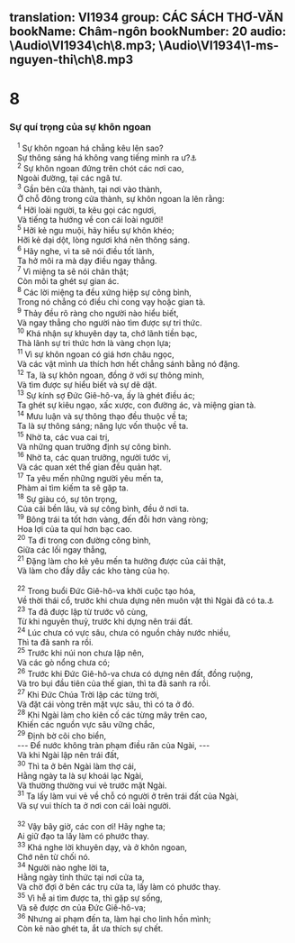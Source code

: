 translation: VI1934
group: CÁC SÁCH THƠ-VĂN
bookName: Châm-ngôn 
bookNumber: 20
audio: \Audio\VI1934\ch\8.mp3; \Audio\VI1934\1-ms-nguyen-thi\ch\8.mp3
-------

<div class="title"><h1>8</h1><h3>Sự quí trọng của sự khôn ngoan</h3></div>
<span class="verse ch_8_1"> <sup>1</sup> Sự khôn ngoan há chẳng kêu lên sao? <br/> Sự thông sáng há không vang tiếng mình ra ư?<a data-toggle="tooltip" data-placement="bottom" title="Ch 1:20-21">⚓</a><br/></span>
<span class="verse ch_8_2"> <sup>2</sup> Sự khôn ngoan đứng trên chót các nơi cao, <br/> Ngoài đường, tại các ngã tư. <br/></span>
<span class="verse ch_8_3"> <sup>3</sup> Gần bên cửa thành, tại nơi vào thành, <br/> Ở chỗ đông trong cửa thành, sự khôn ngoan la lên rằng: <br/></span>
<span class="verse ch_8_4"> <sup>4</sup> Hỡi loài người, ta kêu gọi các ngươi, <br/> Và tiếng ta hướng về con cái loài người! <br/></span>
<span class="verse ch_8_5"> <sup>5</sup> Hỡi kẻ ngu muội, hãy hiểu sự khôn khéo; <br/> Hỡi kẻ dại dột, lòng ngươi khá nên thông sáng. <br/></span>
<span class="verse ch_8_6"> <sup>6</sup> Hãy nghe, vì ta sẽ nói điều tốt lành, <br/> Ta hở môi ra mà dạy điều ngay thẳng. <br/></span>
<span class="verse ch_8_7"> <sup>7</sup> Vì miệng ta sẽ nói chân thật; <br/> Còn môi ta ghét sự gian ác. <br/></span>
<span class="verse ch_8_8"> <sup>8</sup> Các lời miệng ta đều xứng hiệp sự công bình, <br/> Trong nó chẳng có điều chi cong vạy hoặc gian tà. <br/></span>
<span class="verse ch_8_9"> <sup>9</sup> Thảy đều rõ ràng cho người nào hiểu biết, <br/> Và ngay thẳng cho người nào tìm được sự tri thức. <br/></span>
<span class="verse ch_8_10"> <sup>10</sup> Khá nhận sự khuyên dạy ta, chớ lãnh tiền bạc, <br/> Thà lãnh sự tri thức hơn là vàng chọn lựa; <br/></span>
<span class="verse ch_8_11"> <sup>11</sup> Vì sự khôn ngoan có giá hơn châu ngọc, <br/> Và các vật mình ưa thích hơn hết chẳng sánh bằng nó đặng. <br/></span>
<span class="verse ch_8_12"> <sup>12</sup> Ta, là sự khôn ngoan, đồng ở với sự thông minh, <br/> Và tìm được sự hiểu biết và sự dẽ dặt. <br/></span>
<span class="verse ch_8_13"> <sup>13</sup> Sự kính sợ Đức Giê-hô-va, ấy là ghét điều ác; <br/> Ta ghét sự kiêu ngạo, xấc xược, con đường ác, và miệng gian tà. <br/></span>
<span class="verse ch_8_14"> <sup>14</sup> Mưu luận và sự thông thạo đều thuộc về ta; <br/> Ta là sự thông sáng; năng lực vốn thuộc về ta. <br/></span>
<span class="verse ch_8_15"> <sup>15</sup> Nhờ ta, các vua cai trị, <br/> Và những quan trưởng định sự công bình. <br/></span>
<span class="verse ch_8_16"> <sup>16</sup> Nhờ ta, các quan trưởng, người tước vị, <br/> Và các quan xét thế gian đều quản hạt. <br/></span>
<span class="verse ch_8_17"> <sup>17</sup> Ta yêu mến những người yêu mến ta, <br/> Phàm ai tìm kiếm ta sẽ gặp ta. <br/></span>
<span class="verse ch_8_18"> <sup>18</sup> Sự giàu có, sự tôn trọng, <br/> Của cải bền lâu, và sự công bình, đều ở nơi ta. <br/></span>
<span class="verse ch_8_19"> <sup>19</sup> Bông trái ta tốt hơn vàng, đến đỗi hơn vàng ròng; <br/> Hoa lợi của ta quí hơn bạc cao. <br/></span>
<span class="verse ch_8_20"> <sup>20</sup> Ta đi trong con đường công bình, <br/> Giữa các lối ngay thẳng, <br/></span>
<span class="verse ch_8_21"> <sup>21</sup> Đặng làm cho kẻ yêu mến ta hưởng được của cải thật, <br/> Và làm cho đầy dẫy các kho tàng của họ. <br/> <br/></span>
<span class="verse ch_8_22"> <sup>22</sup> Trong buổi Đức Giê-hô-va khởi cuộc tạo hóa, <br/> Về thời thái cổ, trước khi chưa dựng nên muôn vật thì Ngài đã có ta.<a data-toggle="tooltip" data-placement="bottom" title="Kh 3:14">⚓</a><br/></span>
<span class="verse ch_8_23"> <sup>23</sup> Ta đã được lập từ trước vô cùng, <br/> Từ khi nguyên thuỷ, trước khi dựng nên trái đất. <br/></span>
<span class="verse ch_8_24"> <sup>24</sup> Lúc chưa có vực sâu, chưa có nguồn chảy nước nhiều, <br/> Thì ta đã sanh ra rồi. <br/></span>
<span class="verse ch_8_25"> <sup>25</sup> Trước khi núi non chưa lập nên, <br/> Và các gò nổng chưa có; <br/></span>
<span class="verse ch_8_26"> <sup>26</sup> Trước khi Đức Giê-hô-va chưa có dựng nên đất, đồng ruộng, <br/> Và tro bụi đầu tiên của thế gian, thì ta đã sanh ra rồi. <br/></span>
<span class="verse ch_8_27"> <sup>27</sup> Khi Đức Chúa Trời lập các từng trời, <br/> Và đặt cái vòng trên mặt vực sâu, thì có ta ở đó. <br/></span>
<span class="verse ch_8_28"> <sup>28</sup> Khi Ngài làm cho kiên cố các từng mây trên cao, <br/> Khiến các nguồn vực sâu vững chắc, <br/></span>
<span class="verse ch_8_29"> <sup>29</sup> Định bờ cõi cho biển, <br/> --- Để nước không tràn phạm điều răn của Ngài, --- <br/> Và khi Ngài lập nên trái đất, <br/></span>
<span class="verse ch_8_30"> <sup>30</sup> Thì ta ở bên Ngài làm thợ cái, <br/> Hằng ngày ta là sự khoái lạc Ngài, <br/> Và thường thường vui vẻ trước mặt Ngài. <br/></span>
<span class="verse ch_8_31"> <sup>31</sup> Ta lấy làm vui vẻ về chỗ có người ở trên trái đất của Ngài, <br/> Và sự vui thích ta ở nơi con cái loài người. <br/> <br/></span>
<span class="verse ch_8_32"> <sup>32</sup> Vậy bây giờ, các con ơi! Hãy nghe ta; <br/> Ai giữ đạo ta lấy làm có phước thay. <br/></span>
<span class="verse ch_8_33"> <sup>33</sup> Khá nghe lời khuyên dạy, và ở khôn ngoan, <br/> Chớ nên từ chối nó. <br/></span>
<span class="verse ch_8_34"> <sup>34</sup> Người nào nghe lời ta, <br/> Hằng ngày tỉnh thức tại nơi cửa ta, <br/> Và chờ đợi ở bên các trụ cửa ta, lấy làm có phước thay. <br/></span>
<span class="verse ch_8_35"> <sup>35</sup> Vì hễ ai tìm được ta, thì gặp sự sống, <br/> Và sẽ được ơn của Đức Giê-hô-va; <br/></span>
<span class="verse ch_8_36"> <sup>36</sup> Nhưng ai phạm đến ta, làm hại cho linh hồn mình; <br/> Còn kẻ nào ghét ta, ắt ưa thích sự chết. <br/></span>
